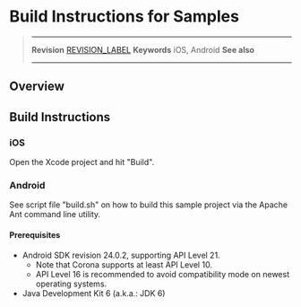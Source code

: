 # Build Instructions for Samples

> --------------------- ------------------------------------------------------------------------------------------
> __Revision__          [REVISION_LABEL](REVISION_URL)
> __Keywords__          iOS, Android
> __See also__          
> --------------------- ------------------------------------------------------------------------------------------

## Overview


## Build Instructions

### iOS

Open the Xcode project and hit "Build".

### Android

See script file "build.sh" on how to build this sample project via the Apache Ant command line utility.

#### Prerequisites

* Android SDK revision 24.0.2, supporting API Level 21.
    + Note that Corona supports at least API Level 10.
    + API Level 16 is recommended to avoid compatibility mode on newest operating systems.
* Java Development Kit 6 (a.k.a.: JDK 6)

